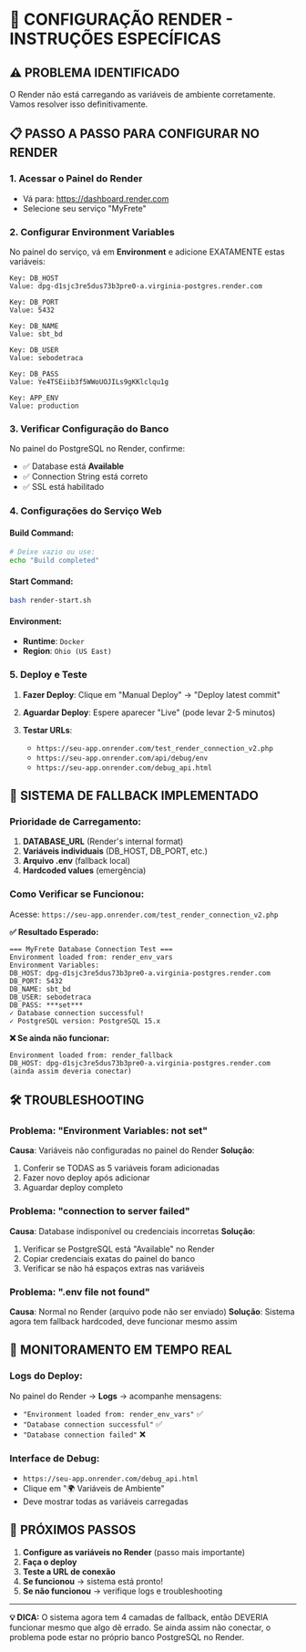 # 🚀 CONFIGURAÇÃO RENDER - INSTRUÇÕES ESPECÍFICAS

## ⚠️ PROBLEMA IDENTIFICADO
O Render não está carregando as variáveis de ambiente corretamente. Vamos resolver isso definitivamente.

## 📋 PASSO A PASSO PARA CONFIGURAR NO RENDER

### 1. Acessar o Painel do Render
- Vá para: https://dashboard.render.com
- Selecione seu serviço "MyFrete"

### 2. Configurar Environment Variables
No painel do serviço, vá em **Environment** e adicione EXATAMENTE estas variáveis:

```
Key: DB_HOST
Value: dpg-d1sjc3re5dus73b3pre0-a.virginia-postgres.render.com

Key: DB_PORT  
Value: 5432

Key: DB_NAME
Value: sbt_bd

Key: DB_USER
Value: sebodetraca

Key: DB_PASS
Value: Ye4TSEiib3f5WWoUOJILs9gKKlclqu1g

Key: APP_ENV
Value: production
```

### 3. Verificar Configuração do Banco
No painel do PostgreSQL no Render, confirme:
- ✅ Database está **Available**
- ✅ Connection String está correto
- ✅ SSL está habilitado

### 4. Configurações do Serviço Web

#### Build Command:
```bash
# Deixe vazio ou use:
echo "Build completed"
```

#### Start Command:
```bash
bash render-start.sh
```

#### Environment:
- **Runtime**: `Docker`
- **Region**: `Ohio (US East)`

### 5. Deploy e Teste

1. **Fazer Deploy**: Clique em "Manual Deploy" → "Deploy latest commit"

2. **Aguardar Deploy**: Espere aparecer "Live" (pode levar 2-5 minutos)

3. **Testar URLs**:
   - `https://seu-app.onrender.com/test_render_connection_v2.php`
   - `https://seu-app.onrender.com/api/debug/env`
   - `https://seu-app.onrender.com/debug_api.html`

## 🔧 SISTEMA DE FALLBACK IMPLEMENTADO

### Prioridade de Carregamento:
1. **DATABASE_URL** (Render's internal format)
2. **Variáveis individuais** (DB_HOST, DB_PORT, etc.)
3. **Arquivo .env** (fallback local)
4. **Hardcoded values** (emergência)

### Como Verificar se Funcionou:

Acesse: `https://seu-app.onrender.com/test_render_connection_v2.php`

**✅ Resultado Esperado:**
```
=== MyFrete Database Connection Test ===
Environment loaded from: render_env_vars
Environment Variables:
DB_HOST: dpg-d1sjc3re5dus73b3pre0-a.virginia-postgres.render.com
DB_PORT: 5432
DB_NAME: sbt_bd
DB_USER: sebodetraca
DB_PASS: ***set***
✓ Database connection successful!
✓ PostgreSQL version: PostgreSQL 15.x
```

**❌ Se ainda não funcionar:**
```
Environment loaded from: render_fallback
DB_HOST: dpg-d1sjc3re5dus73b3pre0-a.virginia-postgres.render.com
(ainda assim deveria conectar)
```

## 🛠️ TROUBLESHOOTING

### Problema: "Environment Variables: not set"
**Causa**: Variáveis não configuradas no painel do Render
**Solução**: 
1. Conferir se TODAS as 5 variáveis foram adicionadas
2. Fazer novo deploy após adicionar
3. Aguardar deploy completo

### Problema: "connection to server failed"
**Causa**: Database indisponível ou credenciais incorretas
**Solução**:
1. Verificar se PostgreSQL está "Available" no Render
2. Copiar credenciais exatas do painel do banco
3. Verificar se não há espaços extras nas variáveis

### Problema: ".env file not found"
**Causa**: Normal no Render (arquivo pode não ser enviado)
**Solução**: Sistema agora tem fallback hardcoded, deve funcionar mesmo assim

## 📱 MONITORAMENTO EM TEMPO REAL

### Logs do Deploy:
No painel do Render → **Logs** → acompanhe mensagens:
- `"Environment loaded from: render_env_vars"` ✅
- `"Database connection successful"` ✅
- `"Database connection failed"` ❌

### Interface de Debug:
- `https://seu-app.onrender.com/debug_api.html`
- Clique em "🌍 Variáveis de Ambiente"
- Deve mostrar todas as variáveis carregadas

## 🎯 PRÓXIMOS PASSOS

1. **Configure as variáveis no Render** (passo mais importante)
2. **Faça o deploy**
3. **Teste a URL de conexão**
4. **Se funcionou** → sistema está pronto!
5. **Se não funcionou** → verifique logs e troubleshooting

---

**💡 DICA:** O sistema agora tem 4 camadas de fallback, então DEVERIA funcionar mesmo que algo dê errado. Se ainda assim não conectar, o problema pode estar no próprio banco PostgreSQL no Render.
